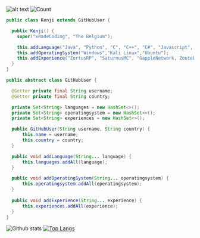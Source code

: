
![ alt text](https://img.shields.io/twitter/follow/xRadeCoding?logo=twitter&amp;style=for-the-badge)
![Count](https://komarev.com/ghpvc/?username=xRadeCoding&color=brightgreen)

```Java
public class Kenji extends GitHubUser {

  public Kenji() {
    super("xRadeCoding", "The Belgium");

    this.addLanguage("Java", "Python", "C", "C++", "C#", "Javascript", "LUA", "PHP", "HTML", "Sass",  "CSS", "Typescript", "Assembly", "Ruby", "Kotlin", "GO", "Rust", "J#", "J," "R++", "R", "UnrealScript", "Wyvern", "YQL", "SQL", "NoSQL", "Perl", "Swift", "Matlab", "Scala", "S", "NASM", "LINQ", "Dlang", "Dart", "EXEC", "Godot", "Q#", "Z++", ".QL" );
    this.addOperatingSystem("Windows","Kali Linux","Ubuntu");
    this.addExperience("ZortusRP", "SaturnusMC", "GappleNetwork, ZoutePopcorn", "AvantisRP", "Tedeapolis");
  }
}

public abstract class GitHubUser {

  @Getter private final String username;
  @Getter private final String country;

  private Set<String> languages = new HashSet<>();
  private Set<String> operatingsystem = new HashSet<>();
  private Set<String> experiences = new HashSet<>();

  public GitHubUser(String username, String country) {
      this.name = username;
      this.country = country;
  }

  public void addLanguage(String... language) {
      this.languages.addAll(language);
  }

  public void addOperatingSystem(String... operatingsystem) {
      this.operatingsystem.addAll(operatingsystem);
  }
  
  public void addExperience(String... experience) {
      this.experiences.addAll(experience);
  }
}
```
![Github stats](https://github-readme-stats.vercel.app/api?username=xRadeCoding&amp;theme=dark&ampg&show_icons=true&include_all_commits=true&locale=nl&count_private=true)
[![Top Langs](https://github-readme-stats.vercel.app/api/top-langs/?username=xRadeCoding&amp;theme=dark)](https://github.com/xRadeCoding/xRadeCoding)

